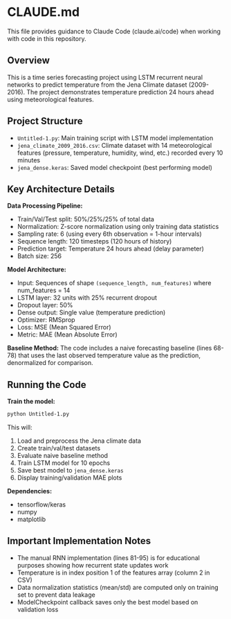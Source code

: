 # CLAUDE.md

This file provides guidance to Claude Code (claude.ai/code) when working with code in this repository.

## Overview

This is a time series forecasting project using LSTM recurrent neural networks to predict temperature from the Jena Climate dataset (2009-2016). The project demonstrates temperature prediction 24 hours ahead using meteorological features.

## Project Structure

- `Untitled-1.py`: Main training script with LSTM model implementation
- `jena_climate_2009_2016.csv`: Climate dataset with 14 meteorological features (pressure, temperature, humidity, wind, etc.) recorded every 10 minutes
- `jena_dense.keras`: Saved model checkpoint (best performing model)

## Key Architecture Details

**Data Processing Pipeline:**
- Train/Val/Test split: 50%/25%/25% of total data
- Normalization: Z-score normalization using only training data statistics
- Sampling rate: 6 (using every 6th observation = 1-hour intervals)
- Sequence length: 120 timesteps (120 hours of history)
- Prediction target: Temperature 24 hours ahead (delay parameter)
- Batch size: 256

**Model Architecture:**
- Input: Sequences of shape `(sequence_length, num_features)` where num_features = 14
- LSTM layer: 32 units with 25% recurrent dropout
- Dropout layer: 50%
- Dense output: Single value (temperature prediction)
- Optimizer: RMSprop
- Loss: MSE (Mean Squared Error)
- Metric: MAE (Mean Absolute Error)

**Baseline Method:**
The code includes a naive forecasting baseline (lines 68-78) that uses the last observed temperature value as the prediction, denormalized for comparison.

## Running the Code

**Train the model:**
```bash
python Untitled-1.py
```

This will:
1. Load and preprocess the Jena climate data
2. Create train/val/test datasets
3. Evaluate naive baseline method
4. Train LSTM model for 10 epochs
5. Save best model to `jena_dense.keras`
6. Display training/validation MAE plots

**Dependencies:**
- tensorflow/keras
- numpy
- matplotlib

## Important Implementation Notes

- The manual RNN implementation (lines 81-95) is for educational purposes showing how recurrent state updates work
- Temperature is in index position 1 of the features array (column 2 in CSV)
- Data normalization statistics (mean/std) are computed only on training set to prevent data leakage
- ModelCheckpoint callback saves only the best model based on validation loss
